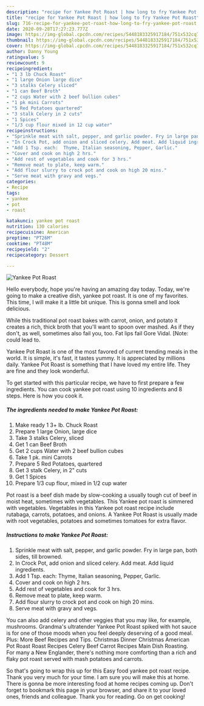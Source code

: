 ```yaml
---
description: "recipe for Yankee Pot Roast | how long to fry Yankee Pot Roast"
title: "recipe for Yankee Pot Roast | how long to fry Yankee Pot Roast"
slug: 716-recipe-for-yankee-pot-roast-how-long-to-fry-yankee-pot-roast
date: 2020-09-28T17:27:23.777Z
image: https://img-global.cpcdn.com/recipes/5448183325917184/751x532cq70/yankee-pot-roast-recipe-main-photo.jpg
thumbnail: https://img-global.cpcdn.com/recipes/5448183325917184/751x532cq70/yankee-pot-roast-recipe-main-photo.jpg
cover: https://img-global.cpcdn.com/recipes/5448183325917184/751x532cq70/yankee-pot-roast-recipe-main-photo.jpg
author: Danny Young
ratingvalue: 5
reviewcount: 9
recipeingredient:
- "1 3 lb Chuck Roast"
- "1 large Onion large dice"
- "3 stalks Celery sliced"
- "1 can Beef Broth"
- "2 cups Water with 2 beef bullion cubes"
- "1 pk mini Carrots"
- "5 Red Potatoes quartered"
- "3 stalk Celery in 2 cuts"
- "1 Spices"
- "1/3 cup flour mixed in 12 cup water"
recipeinstructions:
- "Sprinkle meat with salt, pepper, and garlic powder. Fry in large pan, both sides, till browned."
- "In Crock Pot, add onion and sliced celery. Add meat. Add liquid ingredients."
- "Add 1 Tsp. each:  Thyme, Italian seasoning, Pepper, Garlic."
- "Cover and cook on high 2 hrs."
- "Add rest of vegetables and cook for 3 hrs."
- "Remove meat to plate, keep warm."
- "Add flour slurry to crock pot and cook on high 20 mins."
- "Serve meat with gravy and vegs."
categories:
- Recipe
tags:
- yankee
- pot
- roast

katakunci: yankee pot roast 
nutrition: 130 calories
recipecuisine: American
preptime: "PT26M"
cooktime: "PT48M"
recipeyield: "2"
recipecategory: Dessert

---
```



![Yankee Pot Roast](https://img-global.cpcdn.com/recipes/5448183325917184/751x532cq70/yankee-pot-roast-recipe-main-photo.jpg)

Hello everybody, hope you're having an amazing day today. Today, we're going to make a creative dish, yankee pot roast. It is one of my favorites. This time, I will make it a little bit unique. This is gonna smell and look delicious.

While this traditional pot roast bakes with carrot, onion, and potato it creates a rich, thick broth that you&#39;ll want to spoon over mashed. As if they don&#39;t, as well, sometimes also fail you, too. Fat lips fail Gore Vidal. [Note: could lead to.

Yankee Pot Roast is one of the most favored of current trending meals in the world. It is simple, it's fast, it tastes yummy. It is appreciated by millions daily. Yankee Pot Roast is something that I have loved my entire life. They are fine and they look wonderful.


To get started with this particular recipe, we have to first prepare a few ingredients. You can cook yankee pot roast using 10 ingredients and 8 steps. Here is how you cook it.

<!--inarticleads1-->

##### The ingredients needed to make Yankee Pot Roast:

1. Make ready 1 3+ lb. Chuck Roast
1. Prepare 1 large Onion, large dice
1. Take 3 stalks Celery, sliced
1. Get 1 can Beef Broth
1. Get 2 cups Water with 2 beef bullion cubes
1. Take 1 pk. mini Carrots
1. Prepare 5 Red Potatoes, quartered
1. Get 3 stalk Celery, in 2&#34; cuts
1. Get 1 Spices
1. Prepare 1/3 cup flour, mixed in 1/2 cup water


Pot roast is a beef dish made by slow-cooking a usually tough cut of beef in moist heat, sometimes with vegetables. This Yankee pot roast is simmered with vegetables. Vegetables in this Yankee pot roast recipe include rutabaga, carrots, potatoes, and onions. A Yankee Pot Roast is usually made with root vegetables, potatoes and sometimes tomatoes for extra flavor. 

<!--inarticleads2-->

##### Instructions to make Yankee Pot Roast:

1. Sprinkle meat with salt, pepper, and garlic powder. Fry in large pan, both sides, till browned.
1. In Crock Pot, add onion and sliced celery. Add meat. Add liquid ingredients.
1. Add 1 Tsp. each:  Thyme, Italian seasoning, Pepper, Garlic.
1. Cover and cook on high 2 hrs.
1. Add rest of vegetables and cook for 3 hrs.
1. Remove meat to plate, keep warm.
1. Add flour slurry to crock pot and cook on high 20 mins.
1. Serve meat with gravy and vegs.


You can also add celery and other veggies that you may like, for example, mushrooms. Grandma&#39;s ultratender Yankee Pot Roast spiked with hot sauce is for one of those moods when you feel deeply deserving of a good meal. Plus: More Beef Recipes and Tips. Christmas Dinner Christmas American Pot Roast Roast Recipes Celery Beef Carrot Recipes Main Dish Roasting. For many a New Englander, there&#39;s nothing more comforting than a rich and flaky pot roast served with mash potatoes and carrots. 

So that's going to wrap this up for this Easy food yankee pot roast recipe. Thank you very much for your time. I am sure you will make this at home. There is gonna be more interesting food at home recipes coming up. Don't forget to bookmark this page in your browser, and share it to your loved ones, friends and colleague. Thank you for reading. Go on get cooking!
